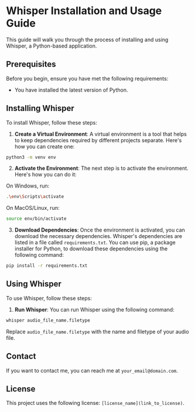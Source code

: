 # Whisper Installation and Usage Guide

This guide will walk you through the process of installing and using Whisper, a Python-based application.

## Prerequisites

Before you begin, ensure you have met the following requirements:

- You have installed the latest version of Python.

## Installing Whisper

To install Whisper, follow these steps:

1. **Create a Virtual Environment**: A virtual environment is a tool that helps to keep dependencies required by different projects separate. Here's how you can create one:

```bash
python3 -m venv env
```

2. **Activate the Environment**: The next step is to activate the environment. Here's how you can do it:

On Windows, run:
```bash
.\env\Scripts\activate
```

On MacOS/Linux, run:
```bash
source env/bin/activate
```

3. **Download Dependencies**: Once the environment is activated, you can download the necessary dependencies. Whisper's dependencies are listed in a file called `requirements.txt`. You can use pip, a package installer for Python, to download these dependencies using the following command:

```bash
pip install -r requirements.txt
```

## Using Whisper

To use Whisper, follow these steps:

1. **Run Whisper**: You can run Whisper using the following command:

```bash
whisper audio_file_name.filetype
```

Replace `audio_file_name.filetype` with the name and filetype of your audio file.

## Contact

If you want to contact me, you can reach me at `your_email@domain.com`.

## License

This project uses the following license: `[license_name](link_to_license)`.
